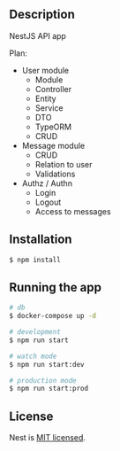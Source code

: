 ## Description

NestJS API app

Plan:
- User module
  + Module
  + Controller
  + Entity
  + Service
  + DTO
  + TypeORM
  + CRUD
- Message module
  + CRUD
  + Relation to user
  + Validations
- Authz / Authn
  + Login
  + Logout
  + Access to messages

## Installation

```bash
$ npm install
```

## Running the app

```bash
# db
$ docker-compose up -d

# development
$ npm run start

# watch mode
$ npm run start:dev

# production mode
$ npm run start:prod
```

## License

Nest is [MIT licensed](LICENSE).
